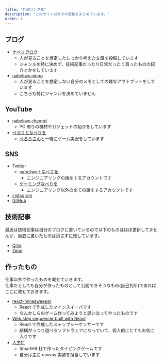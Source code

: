 ```yaml
---
title: "外部リンク集"
description: "このサイト以外での活動をまとめています。"
order: 1
---
```


## ブログ

- [ナベリヲログ](https://blog.nabeliwo.com/)
  - 人が見ることを想定したしっかり考えた文章を投稿しています
  - ジャンルを特に決めず、技術記事だったり日常だったり買ったものの紹介とかをしています
- [nabeliwo nippo](https://nippo.nabeliwo.com/)
  - 人が見ることを想定しない自分のメモとしての雑なアウトプットをしています
  - こちらも特にジャンルを決めていません

## YouTube

- [nabeliwo channel](https://www.youtube.com/channel/UCv4cE4hYqjX3viaU-8_gcVw)
  - PC 周りの機材やガジェットの紹介をしています
- [ぺろりとなべりを](https://www.youtube.com/channel/UCduaE-71umSf3Bf-jpVqfcQ)
  - [ぺろりさん](https://twitter.com/peroli_youtube)と一緒にゲーム実況をしています

## SNS

- Twitter
  - [nabeliwo / なべりを](https://twitter.com/nabeliwo)
    - エンジニアリングの話をするアカウントです
  - [ゲーミングなべりを](https://twitter.com/nabeliwo_2nd)
    - エンジニアリング以外の全ての話をするアカウントです
- [instagram](https://www.instagram.com/nabeliwo/)
- [GitHub](https://github.com/nabeliwo)

## 技術記事

最近は技術記事は自分のブログに書いているので以下のものはほぼ更新してませんが、過去に書いたものは消さずに残しています。

- [Qiita](https://qiita.com/nabeliwo)
- [Zenn](https://zenn.dev/nabeliwo)

## 作ったもの

仕事以外で作ったものを載せていきます。  
仕事だとしても自分が作ったものとして公開できそうなもの(自己判断)であればここに載せておきます。

- [react-minesweeper](https://nabeliwo.github.io/react-minesweeper/)
  - React で作成したマインスイーパです
  - なんかしらのゲーム作ってみようと思い立ってやったものです
- [Web step sequencer built with React](https://cinnabar.nabeliwo.com/)
  - React で作成したステップシーケンサーです
  - 結構がっつり遊べるソフトウェアになっていて、個人的にとてもお気に入りです
- [人労打](https://jinrouda.smarthr.co.jp/)
  - SmartHR 社で作ったタイピングゲームです
  - 自分は主に canvas 実装を担当しています

